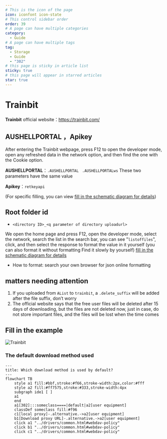 ```yaml
---
# This is the icon of the page
icon: iconfont icon-state
# This control sidebar order
order: 39
# A page can have multiple categories
category:
  - Guide
# A page can have multiple tags
tag:
  - Storage
  - Guide
  - "302"
# this page is sticky in article list
sticky: true
# this page will appear in starred articles
star: true
---
```

# Trainbit

**Trainbit** official website：https://trainbit.com/

## **AUSHELLPORTAL ，Apikey**

After entering the Trainbit webpage, press F12 to open the developer mode, open any refreshed data in the network option, and then find the one with the Cookie option.

**AUSHELLPORTAL**：`.AUSHELLPORTAL` ` .AUSHELLPORTALws` These two parameters have the same value

**Apikey**：`retkeyapi`

(For specific filling, you can view [fill in the schematic diagram for details](#fill-in-the-example))



## **Root folder id**

- `<directory ID>_<q parameter of directory uploadurl>`

We open the home page and press F12, open the developer mode, select the network, search the list in the search bar, you can see "`listoffiles`", click, and then select the response to format the value in it yourself (you can also format it without formatting Find it slowly by yourself) [fill in the schematic diagram for details](#fill-in-the-example)

- How to format: search your own browser for json online formatting

## **matters needing attention**

1. If you uploaded from `AList` to `trainbit`, a `.delete_suffix` will be added after the file suffix, don’t worry
2. The official website says that the free user files will be deleted after 15 days of downloading, but the files are not deleted now, just in case, do not store important files, and the files will be lost when the time comes



## **Fill in the example**

![Trainbit](/img/drivers/trainbit/Trainbit-1.png)



### **The default download method used**

```mermaid
---
title: Which download method is used by default?
---
flowchart TB
    style a1 fill:#bbf,stroke:#f66,stroke-width:2px,color:#fff
    style a2 fill:#ff7575,stroke:#333,stroke-width:4px
    subgraph ide1 [ ]
    a1
    end
    a1[302]:::someclass====|default|a2[user equipment]
    classDef someclass fill:#f96
    c1[local proxy]-.alternative.->a2[user equipment]
    b1[Download proxy URL]-.alternative.->a2[user equipment]
    click a1 "../drivers/common.html#webdav-policy"
    click b1 "../drivers/common.html#webdav-policy"
    click c1 "../drivers/common.html#webdav-policy"
```

